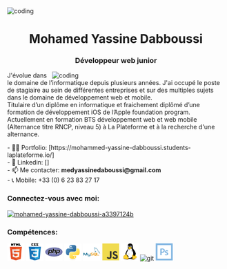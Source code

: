 <img align="center" alt="coding" src="https://media.licdn.com/dms/image/C4E16AQGF3ig7-ZTk8w/profile-displaybackgroundimage-shrink_350_1400/0/1668982189168?e=1678924800&v=beta&t=Z8nA2_QBe6ZAZRxZoeducLsLfHbwhk0eXtXImmHBfo8">
<h1 align="center">Mohamed Yassine Dabboussi</h1>
<h3 align="center">Développeur web junior</h3>
<img align="right" alt="coding" width="400" src="https://media4.giphy.com/media/qgQUggAC3Pfv687qPC/giphy.gif">
<p>J'évolue dans le domaine de l’informatique depuis plusieurs années. J'ai occupé le poste de stagiaire au sein de différentes entreprises et sur des multiples sujets dans le domaine de développement web et mobile.</br>
Titulaire d’un diplôme en informatique et fraichement diplômé d’une formation de développement iOS de l’Apple foundation program.</br>
Actuellement en formation BTS développement web et web mobile (Alternance titre RNCP, niveau 5) à La Plateforme et à la recherche d'une alternance.</p>
- 👨‍💻 Portfolio: [https://mohammed-yassine-dabboussi.students-laplateforme.io/]</br>
- 📰 Linkedin: []</br>
- 📫 Me contacter: <b>medyassinedaboussi@gmail.com</b></br>
- 📞 Mobile: +33 (0) 6 23 83 27 17 
<h3 align="left">Connectez-vous avec moi:</h3>
<p align="left">
<a href="https://linkedin.com/in/mohamed-yassine-dabboussi-a3397124b" target="blank"><img align="center" src="https://raw.githubusercontent.com/rahuldkjain/github-profile-readme-generator/master/src/images/icons/Social/linked-in-alt.svg" alt="mohamed-yassine-dabboussi-a3397124b" height="30" width="40" /></a>
</p>

<h3 align="left">Compétences:</h3>
<p align="left"> 
<img src="https://raw.githubusercontent.com/devicons/devicon/master/icons/html5/html5-original-wordmark.svg" alt="html5" width="40" height="40"/> 
<img src="https://raw.githubusercontent.com/devicons/devicon/master/icons/css3/css3-original-wordmark.svg" alt="css3" width="40" height="40"/>
<img src="https://raw.githubusercontent.com/devicons/devicon/master/icons/php/php-original.svg" alt="php" width="40" height="40"/>
<img src="https://raw.githubusercontent.com/devicons/devicon/master/icons/python/python-original.svg" alt="python" width="40" height="40"/> 
<img src="https://raw.githubusercontent.com/devicons/devicon/master/icons/mysql/mysql-original-wordmark.svg" alt="mysql" width="40" height="40"/>
<img src="https://raw.githubusercontent.com/devicons/devicon/master/icons/javascript/javascript-original.svg" alt="javascript" width="40" height="40"/>
<img src="https://raw.githubusercontent.com/devicons/devicon/master/icons/linux/linux-original.svg" alt="linux" width="40" height="40"/>
<img src="https://www.vectorlogo.zone/logos/git-scm/git-scm-icon.svg" alt="git" width="40" height="40"/>
<img src="https://raw.githubusercontent.com/devicons/devicon/master/icons/photoshop/photoshop-line.svg" alt="photoshop" width="40" height="40"/> </p>
